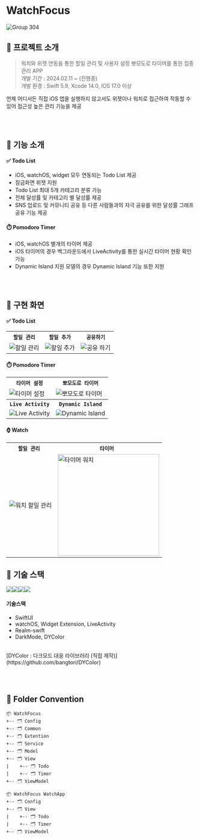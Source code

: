 # WatchFocus

![Group 304](https://github.com/bangtori/WatchFocus/assets/58802345/a9a02281-a1fb-4883-9274-3ee82afa15da)




## 📌 프로젝트 소개
> 워치와 위젯 연동을 통한 할일 관리 및 사용자 설정 뽀모도로 타이머를 통한 집중 관리 APP <br/>
> 개발 기간 : 2024.02.11 ~ (진행중) <br/>
> 개발 환경 : Swift 5.9, Xcode 14.0, iOS 17.0 이상 <br/>


언제 어디서든 직접 iOS 앱을 실행하지 않고서도 위젯이나 워치로 접근하여 작동할 수 있어 접근성 높은 관리 기능을 제공


<br/><br/>


## 📌 기능 소개
#### ✅ Todo List
- iOS, watchOS, widget 모두 연동되는 Todo List 제공 
- 잠금화면 위젯 지원
- Todo List 최대 5개 카테고리 분류 가능
- 전체 달성률 및 카테고리 별 달성률 제공
- SNS 업로드 및 커뮤니티 공유 등 다른 사람들과의 자극 공유를 위한 달성률 그래프 공유 기능 제공
####  ⏱️ Pomodoro Timer
- iOS, watchOS 별개의 타이머 제공 
- iOS 타이머의 경우 백그라운드에서 LiveActivity를 통한 실시간 타이머 현황 확인 가능 
- Dynamic Island 지원 모델의 경우 Dynamic Island 기능 또한 지원



<br/><br/>

## 📌 구현 화면
#### ✅ Todo List
<table align="center">
  <tr>
    <th><code>할일 관리</code></th>
    <th><code>할일 추가</code></th>
    <th><code>공유하기</code></th>
  </tr>
  <tr>
    <td><img src="https://github.com/bangtori/WatchFocus/assets/58802345/489c11d9-bf98-45ba-b2d4-919537a21483" alt="할일 관리">
    <td><img src="https://github.com/bangtori/WatchFocus/assets/58802345/635472bf-06d6-4f14-849a-5845da128904" alt="할일 추가"></td>
    <td><img src="https://github.com/bangtori/WatchFocus/assets/58802345/6aae809d-8a48-4bb3-b208-e393185242cf" alt="공유 하기"></td>
  </tr>
</table>

####  ⏱️ Pomodoro Timer
<table align="center">
  <tr>
    <th><code>타이머 설정</code></th>
    <th><code>뽀모도로 타이머</code></th>
    </tr>
      <tr>
    <td><img src="https://github.com/bangtori/WatchFocus/assets/58802345/35ce6f3d-66be-4dce-b497-32911a16d887" alt="타이머 설정"></td>
    <td><img src="https://github.com/bangtori/WatchFocus/assets/58802345/c343c464-6df2-4789-9243-d07b2c2672a5" alt="뽀모도로 타이머">
    </tr>
  <tr>
    <th><code>Live Activity</code></th>
    <th><code>Dynamic Island</code></th>
  </tr>
<tr>
    <td><img src="https://github.com/bangtori/WatchFocus/assets/58802345/de819831-f00d-43f2-ac55-2a5665c6f20e" alt="Live Activity"></td>
    <td><img src="https://github.com/bangtori/WatchFocus/assets/58802345/8454de76-67a7-40d0-ad48-053d4442308e" alt="Dynamic Island"></td>
  </tr>
  </table>

  #### ⌚️ Watch
  <table align="center">
  <tr>
    <th><code>할일 관리 </code></th>
    <th><code>타이머 </code></th>
  </tr>
  <tr>
      <td><img src="https://github.com/bangtori/WatchFocus/assets/58802345/699b47a7-51ba-42f0-a80f-96572a8828b8" alt="워치 할일 관리"></td>
    <td><img src="https://github.com/bangtori/WatchFocus/assets/58802345/bfa499b5-c448-4207-ac25-bd4e45109c1f" alt="타이머 워치" width="270"></td>
  </tr>
</table>

## 📌 기술 스택
<img src="https://img.shields.io/badge/swift-F05138?style=for-the-badge&logo=swift&logoColor=white"><img src="https://img.shields.io/badge/SwiftUI-0070FD?style=for-the-badge&logo=swift&logoColor=black"><img src="https://img.shields.io/badge/xcode-147EFB?style=for-the-badge&logo=xcode&logoColor=white"><img src="https://img.shields.io/badge/realm-39477F?style=for-the-badge&logo=realm&logoColor=white">

#### 기술스택
- SwiftUI
- watchOS, Widget Extension, LiveActivity
- Realm-swift
- DarkMode, DYColor
<br>
[DYColor : 다크모드 대응 라이브러리 (직접 제작)](https://github.com/bangtori/DYColor)


<br/><br/>


## 📌 Folder Convention
```
📦 WatchFocus
+-- 🗂 Config
+-- 🗂 Common
+-- 🗂 Extention 
+-- 🗂 Service
+-- 🗂 Model 
+-- 🗂 View
|    +-- 🗂 Todo
|    +-- 🗂 Timer
+-- 🗂 ViewModel

📦 WatchFocus WatchApp
+-- 🗂 Config
+-- 🗂 View
|    +-- 🗂 Todo
|    +-- 🗂 Timer
+-- 🗂 ViewModel
```

<br/><br/>



